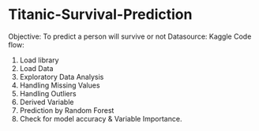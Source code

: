 # Titanic-Survival-Prediction
Objective: To predict a person will survive or not
Datasource: Kaggle
Code flow:
1) Load library
2) Load Data
3) Exploratory Data Analysis
4) Handling Missing Values
5) Handling Outliers
6) Derived Variable
7) Prediction by Random Forest
8) Check for model accuracy & Variable Importance.
